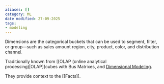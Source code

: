 ```yaml
---
aliases: []
category: ML
date modified: 27-09-2025
tags:
- modeling
---
```

Dimensions are the categorical buckets that can be used to segment, filter, or group—such as sales amount region, city, product, color, and distribution channel. 

Traditionally known from [[OLAP (online analytical processing)|OLAP]]cubes with Bus Matrixes, and [Dimensional Modeling](Dimensional%20Modelling.md). 

They provide context to the [[Facts]].